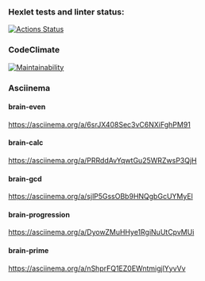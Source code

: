 ### Hexlet tests and linter status:
[![Actions Status](https://github.com/Olmianser/php-project-45/workflows/hexlet-check/badge.svg)](https://github.com/Olmianser/php-project-45/actions)

### CodeClimate
[![Maintainability](https://api.codeclimate.com/v1/badges/8ce2e83c101318b78267/maintainability)](https://codeclimate.com/github/Olmianser/php-project-45/maintainability)

### Asciinema
#### brain-even
https://asciinema.org/a/6srJX408Sec3vC6NXiFghPM91
#### brain-calc
https://asciinema.org/a/PRRddAvYqwtGu25WRZwsP3QjH
#### brain-gcd
https://asciinema.org/a/sjlP5GssOBb9HNQgbGcUYMyEl
#### brain-progression
https://asciinema.org/a/DyowZMuHHye1RgiNuUtCpvMUi
#### brain-prime
https://asciinema.org/a/nShprFQ1EZ0EWntmigjlYyvVv
